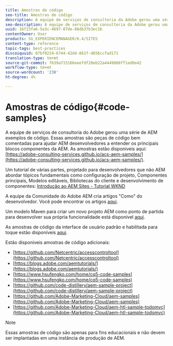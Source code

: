 ```yaml
---
title: Amostras de código
seo-title: Amostras de código
description: A equipe de serviços de consultoria da Adobe gerou uma série de AEM exemplos de código
seo-description: A equipe de serviços de consultoria da Adobe gerou uma série de AEM exemplos de código
uuid: 16f23fa6-5a3c-4697-87de-86db37b3ec1b
contentOwner: User
products: SG_EXPERIENCEMANAGER/6.4/SITES
content-type: reference
topic-tags: best-practices
discoiquuid: 07bf0224-6744-42d4-861f-d656ccfad171
translation-type: tm+mt
source-git-commit: 7b39a715166eeefdf20eb22a4449068ff1ed0e42
workflow-type: tm+mt
source-wordcount: '238'
ht-degree: 4%

---
```



# Amostras de código{#code-samples}

A equipe de serviços de consultoria do Adobe gerou uma série de AEM exemplos de código. Essas amostras são peças de código bem comentadas para ajudar AEM desenvolvedores a entender os principais blocos componentes da AEM. As amostras estão disponíveis aqui: [https://adobe-consulting-services.github.io/acs-aem-samples/](https://adobe-consulting-services.github.io/acs-aem-samples/).

Um tutorial de várias partes, projetado para desenvolvedores que não AEM abordar tópicos fundamentais como configuração de projeto, Componentes principais, Modelos editáveis, Bibliotecas do cliente e desenvolvimento de componentes: [Introdução ao AEM Sites - Tutorial WKND](https://helpx.adobe.com/experience-manager/kt/sites/using/getting-started-wknd-tutorial-develop.html)

A equipe da Comunidade do Adobe AEM cria artigos &quot;Como&quot; do desenvolvedor. Você pode encontrar os artigos [aqui](https://helpx.adobe.com/br/experience-manager/topics/how-to.html).

Um modelo Maven para criar um novo projeto AEM como ponto de partida para desenvolver sua própria funcionalidade está disponível [aqui](https://github.com/Adobe-Marketing-Cloud/aem-project-archetype).

As amostras de código da interface de usuário padrão e habilitada para toque estão disponíveis [aqui](/help/sites-developing/developing-components.md).

Estão disponíveis amostras de código adicionais:

* [https://github.com/Netcentric/accesscontroltool](https://github.com/Netcentric/accesscontroltool)
* [https://blogs.adobe.com/aemtutorials/](https://blogs.adobe.com/aemtutorials/)
* [https://www.hsufengko.com/home/cq5-code-samples](https://www.hsufengko.com/home/cq5-code-samples)
* [https://github.com/code-distillery/aem-sample-project](https://github.com/code-distillery/aem-sample-project)
* [https://github.com/Adobe-Marketing-Cloud/aem-samples](https://github.com/Adobe-Marketing-Cloud/aem-samples)
* [https://github.com/Adobe-Marketing-Cloud/aem-htl-sample-todomvc](https://github.com/Adobe-Marketing-Cloud/aem-htl-sample-todomvc)

>[!NOTE]
>
>Essas amostras de código são apenas para fins educacionais e não devem ser implantadas em uma instância de produção de AEM.

